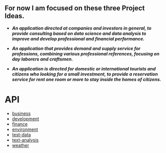 ## For now I am focused on these three Project Ideas.

- ***An application directed at companies and investors in general, to provide consulting based on data science and data analysis to improve and develop professional and financial performance.***

- ***An application that provides demand and supply service for professions, combining various professional references, focusing on day laborers and craftsmen.***


- ***An application is directed for domestic or international tourists and citizens who looking for a small investment, to provide a reservation service for rent one room or more to stay inside the homes of citizens.***

# API
- [business](https://github.com/public-apis/public-apis#business)
- [development](https://github.com/public-apis/public-apis#development)
- [finance](https://github.com/public-apis/public-apis#finance)
- [environment](https://github.com/public-apis/public-apis#environment)
- [test-data](https://github.com/public-apis/public-apis#test-data)
- [text-analysis](https://github.com/public-apis/public-apis#text-analysis)
- [weather](https://github.com/public-apis/public-apis#weather)
